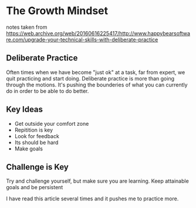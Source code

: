 # The Growth Mindset

notes taken from <https://web.archive.org/web/20160616225417/http://www.happybearsoftware.com/upgrade-your-technical-skills-with-deliberate-practice>

## Deliberate Practice

Often times when we have become "just ok" at a task, far from expert, we quit practicing and start doing.  Deliberate practice is more than going through the motions.  It's pushing the bounderies of what you can currently do in order to be able to do better.

## Key Ideas

- Get outside your comfort zone
- Repitition is key
- Look for feedback
- Its should be hard
- Make goals

## Challenge is Key

Try and challenge yourself, but make sure you are learning. Keep attainable goals and be persistent 

I have read this article several times and it pushes me to practice more. 